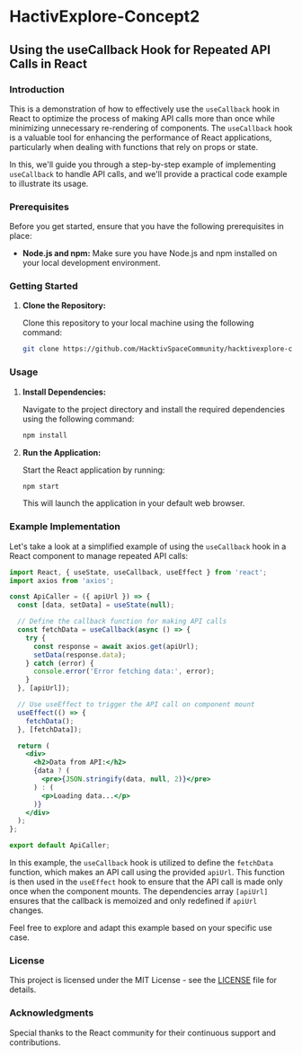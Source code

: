 # HactivExplore-Concept2

## Using the useCallback Hook for Repeated API Calls in React

### Introduction

This is a demonstration of how to effectively use the `useCallback` hook in React to optimize the process of making API calls more than once while minimizing unnecessary re-rendering of components. The `useCallback` hook is a valuable tool for enhancing the performance of React applications, particularly when dealing with functions that rely on props or state.

In this, we'll guide you through a step-by-step example of implementing `useCallback` to handle API calls, and we'll provide a practical code example to illustrate its usage.

### Prerequisites

Before you get started, ensure that you have the following prerequisites in place:

- **Node.js and npm:** Make sure you have Node.js and npm installed on your local development environment.

### Getting Started

1. **Clone the Repository:**

   Clone this repository to your local machine using the following command:

   ```bash
   git clone https://github.com/HacktivSpaceCommunity/hacktivexplore-concept2.git
   ```

### Usage

1. **Install Dependencies:**

   Navigate to the project directory and install the required dependencies using the following command:

   ```bash
   npm install
   ```

2. **Run the Application:**

   Start the React application by running:

   ```bash
   npm start
   ```

   This will launch the application in your default web browser.

### Example Implementation

Let's take a look at a simplified example of using the `useCallback` hook in a React component to manage repeated API calls:

```jsx
import React, { useState, useCallback, useEffect } from 'react';
import axios from 'axios';

const ApiCaller = ({ apiUrl }) => {
  const [data, setData] = useState(null);

  // Define the callback function for making API calls
  const fetchData = useCallback(async () => {
    try {
      const response = await axios.get(apiUrl);
      setData(response.data);
    } catch (error) {
      console.error('Error fetching data:', error);
    }
  }, [apiUrl]);

  // Use useEffect to trigger the API call on component mount
  useEffect(() => {
    fetchData();
  }, [fetchData]);

  return (
    <div>
      <h2>Data from API:</h2>
      {data ? (
        <pre>{JSON.stringify(data, null, 2)}</pre>
      ) : (
        <p>Loading data...</p>
      )}
    </div>
  );
};

export default ApiCaller;
```

In this example, the `useCallback` hook is utilized to define the `fetchData` function, which makes an API call using the provided `apiUrl`. This function is then used in the `useEffect` hook to ensure that the API call is made only once when the component mounts. The dependencies array `[apiUrl]` ensures that the callback is memoized and only redefined if `apiUrl` changes.

Feel free to explore and adapt this example based on your specific use case.

### License

This project is licensed under the MIT License - see the [LICENSE](LICENSE) file for details.

### Acknowledgments

Special thanks to the React community for their continuous support and contributions.
